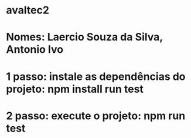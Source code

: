 # avaltec2
# Nomes: Laercio Souza da Silva, Antonio Ivo 
# 1 passo: instale as dependências do projeto: npm install run test
# 2 passo: execute o projeto: npm run test
